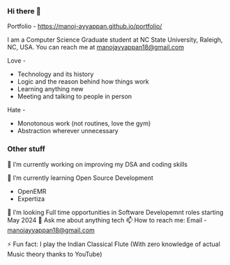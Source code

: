 ### Hi there 👋

Portfolio - https://manoj-ayyappan.github.io/portfolio/

I am a Computer Science Graduate student at NC State University, Raleigh, NC, USA.
You can reach me at manojayyappan18@gmail.com

Love -
- Technology and its history
- Logic and the reason behind how things work
- Learning anything new
- Meeting and talking to people in person

Hate -
- Monotonous work (not routines, love the gym)
- Abstraction wherever unnecessary

<!--
**manoj-ayyappan/manoj-ayyappan** is a ✨ _special_ ✨ repository because its `README.md` (this file) appears on your GitHub profile.

Here are some ideas to get you started:

-->
### Other stuff
 🔭 I’m currently working on improving my DSA and coding skills
 
 🌱 I’m currently learning Open Source Development
 - OpenEMR
 - Expertiza
<!-- - 👯 I’m looking to collaborate on ... -->
 🤔 I’m looking Full time opportunities in Software Developemnt roles starting May 2024
 💬 Ask me about anything tech
 📫 How to reach me: Email - manojayyappan18@gmail.com
<!-- - 😄 Pronouns: ... -->
 ⚡ Fun fact: I play the Indian Classical Flute (With zero knowledge of actual Music theory thanks to YouTube)

